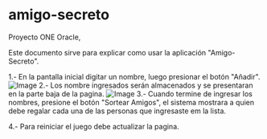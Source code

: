 # amigo-secreto
Proyecto ONE Oracle,

Este documento sirve para explicar como usar la aplicación "Amigo-Secreto".

1.- En la pantalla inicial digitar un nombre, luego presionar el botón "Añadir".
![Image](https://github.com/user-attachments/assets/86d5070e-c27a-4e80-9e09-f2e40092c6e0)
2.- Los nombre ingresados serán almacenados y se presentaran en la parte baja de la pagina.
![Image](https://github.com/user-attachments/assets/b984ba47-af5b-43eb-87a0-85e687e4c6fb)
3.- Cuando termine de ingresar los nombres, presione el botón "Sortear Amigos", el sistema mostrara a quien debe regalar cada una de las personas que ingresaste em la lista.

4.- Para reiniciar el juego debe actualizar la pagina.
